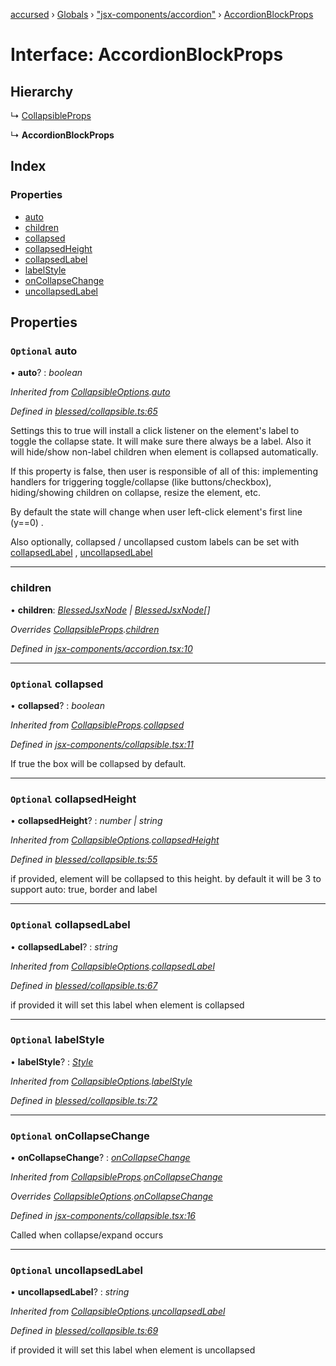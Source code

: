 [accursed](../README.md) › [Globals](../globals.md) › ["jsx-components/accordion"](../modules/_jsx_components_accordion_.md) › [AccordionBlockProps](_jsx_components_accordion_.accordionblockprops.md)

# Interface: AccordionBlockProps

## Hierarchy

  ↳ [CollapsibleProps](_jsx_components_collapsible_.collapsibleprops.md)

  ↳ **AccordionBlockProps**

## Index

### Properties

* [auto](_jsx_components_accordion_.accordionblockprops.md#optional-auto)
* [children](_jsx_components_accordion_.accordionblockprops.md#children)
* [collapsed](_jsx_components_accordion_.accordionblockprops.md#optional-collapsed)
* [collapsedHeight](_jsx_components_accordion_.accordionblockprops.md#optional-collapsedheight)
* [collapsedLabel](_jsx_components_accordion_.accordionblockprops.md#optional-collapsedlabel)
* [labelStyle](_jsx_components_accordion_.accordionblockprops.md#optional-labelstyle)
* [onCollapseChange](_jsx_components_accordion_.accordionblockprops.md#optional-oncollapsechange)
* [uncollapsedLabel](_jsx_components_accordion_.accordionblockprops.md#optional-uncollapsedlabel)

## Properties

### `Optional` auto

• **auto**? : *boolean*

*Inherited from [CollapsibleOptions](_blessed_collapsible_.collapsibleoptions.md).[auto](_blessed_collapsible_.collapsibleoptions.md#optional-auto)*

*Defined in [blessed/collapsible.ts:65](https://github.com/cancerberoSgx/accursed/blob/468bf3c/src/blessed/collapsible.ts#L65)*

Settings this to true will install a click listener on the element's label to toggle the collapse state. It will make sure there always be a label. Also it will hide/show non-label children when element is collapsed automatically.

If this property is false, then user is responsible of all of this: implementing handlers for triggering toggle/collapse (like buttons/checkbox), hiding/showing children on collapse, resize the element, etc.

By default the state will change when user left-click element's first line (y==0) .

Also optionally, collapsed / uncollapsed custom labels can be set with [collapsedLabel](_jsx_components_accordion_.accordionblockprops.md#optional-collapsedlabel) , [uncollapsedLabel](_jsx_components_accordion_.accordionblockprops.md#optional-uncollapsedlabel)

___

###  children

• **children**: *[BlessedJsxNode](../modules/_jsx_types_.__global.jsx.md#blessedjsxnode) | [BlessedJsxNode](../modules/_jsx_types_.__global.jsx.md#blessedjsxnode)[]*

*Overrides [CollapsibleProps](_jsx_components_collapsible_.collapsibleprops.md).[children](_jsx_components_collapsible_.collapsibleprops.md#children)*

*Defined in [jsx-components/accordion.tsx:10](https://github.com/cancerberoSgx/accursed/blob/468bf3c/src/jsx-components/accordion.tsx#L10)*

___

### `Optional` collapsed

• **collapsed**? : *boolean*

*Inherited from [CollapsibleProps](_jsx_components_collapsible_.collapsibleprops.md).[collapsed](_jsx_components_collapsible_.collapsibleprops.md#optional-collapsed)*

*Defined in [jsx-components/collapsible.tsx:11](https://github.com/cancerberoSgx/accursed/blob/468bf3c/src/jsx-components/collapsible.tsx#L11)*

If true the box will be collapsed by default.

___

### `Optional` collapsedHeight

• **collapsedHeight**? : *number | string*

*Inherited from [CollapsibleOptions](_blessed_collapsible_.collapsibleoptions.md).[collapsedHeight](_blessed_collapsible_.collapsibleoptions.md#optional-collapsedheight)*

*Defined in [blessed/collapsible.ts:55](https://github.com/cancerberoSgx/accursed/blob/468bf3c/src/blessed/collapsible.ts#L55)*

if provided, element will be collapsed to this height. by default it will be 3 to support auto: true, border and label

___

### `Optional` collapsedLabel

• **collapsedLabel**? : *string*

*Inherited from [CollapsibleOptions](_blessed_collapsible_.collapsibleoptions.md).[collapsedLabel](_blessed_collapsible_.collapsibleoptions.md#optional-collapsedlabel)*

*Defined in [blessed/collapsible.ts:67](https://github.com/cancerberoSgx/accursed/blob/468bf3c/src/blessed/collapsible.ts#L67)*

if provided it will set this label when element is collapsed

___

### `Optional` labelStyle

• **labelStyle**? : *[Style](../modules/_blessedtypes_.md#style)*

*Inherited from [CollapsibleOptions](_blessed_collapsible_.collapsibleoptions.md).[labelStyle](_blessed_collapsible_.collapsibleoptions.md#optional-labelstyle)*

*Defined in [blessed/collapsible.ts:72](https://github.com/cancerberoSgx/accursed/blob/468bf3c/src/blessed/collapsible.ts#L72)*

___

### `Optional` onCollapseChange

• **onCollapseChange**? : *[onCollapseChange](_jsx_components_accordion_.accordionblockprops.md#optional-oncollapsechange)*

*Inherited from [CollapsibleProps](_jsx_components_collapsible_.collapsibleprops.md).[onCollapseChange](_jsx_components_collapsible_.collapsibleprops.md#optional-oncollapsechange)*

*Overrides [CollapsibleOptions](_blessed_collapsible_.collapsibleoptions.md).[onCollapseChange](_blessed_collapsible_.collapsibleoptions.md#optional-oncollapsechange)*

*Defined in [jsx-components/collapsible.tsx:16](https://github.com/cancerberoSgx/accursed/blob/468bf3c/src/jsx-components/collapsible.tsx#L16)*

Called when collapse/expand occurs

___

### `Optional` uncollapsedLabel

• **uncollapsedLabel**? : *string*

*Inherited from [CollapsibleOptions](_blessed_collapsible_.collapsibleoptions.md).[uncollapsedLabel](_blessed_collapsible_.collapsibleoptions.md#optional-uncollapsedlabel)*

*Defined in [blessed/collapsible.ts:69](https://github.com/cancerberoSgx/accursed/blob/468bf3c/src/blessed/collapsible.ts#L69)*

if provided it will set this label when element is uncollapsed
